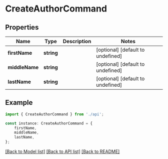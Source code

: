 # CreateAuthorCommand


## Properties

Name | Type | Description | Notes
------------ | ------------- | ------------- | -------------
**firstName** | **string** |  | [optional] [default to undefined]
**middleName** | **string** |  | [optional] [default to undefined]
**lastName** | **string** |  | [optional] [default to undefined]

## Example

```typescript
import { CreateAuthorCommand } from './api';

const instance: CreateAuthorCommand = {
    firstName,
    middleName,
    lastName,
};
```

[[Back to Model list]](../README.md#documentation-for-models) [[Back to API list]](../README.md#documentation-for-api-endpoints) [[Back to README]](../README.md)
